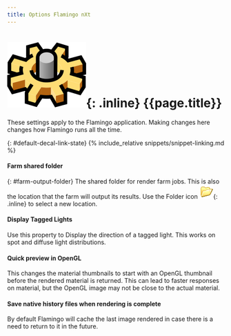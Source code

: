 ```yaml
---
title: Options Flamingo nXt
---
```



# ![images/options.svg](images/options.svg){: .inline} {{page.title}}
These settings apply to the Flamingo application.  Making changes here changes how Flamingo runs all the time.

{: #default-decal-link-state}
{% include_relative snippets/snippet-linking.md %}

#### Farm shared folder
{: #farm-output-folder}
The shared folder for render farm jobs. This is also the location that the farm will output its results. Use the Folder icon ![images/folderopen32x32.png](images/folderopen32x32.png){: .inline} to select a new location.

#### Display Tagged Lights
Use this property to Display the direction of a tagged light.  This works on spot and diffuse light distributions.

#### Quick preview in OpenGL
This changes the material thumbnails to start with an OpenGL thumbnail before the rendered material is returned.  This can lead to faster responses on material, but the OpenGL image may not be close to the actual material.

#### Save native history files when rendering is complete
By default Flamingo will cache the last image rendered in case there is a need to return to it in the future.
